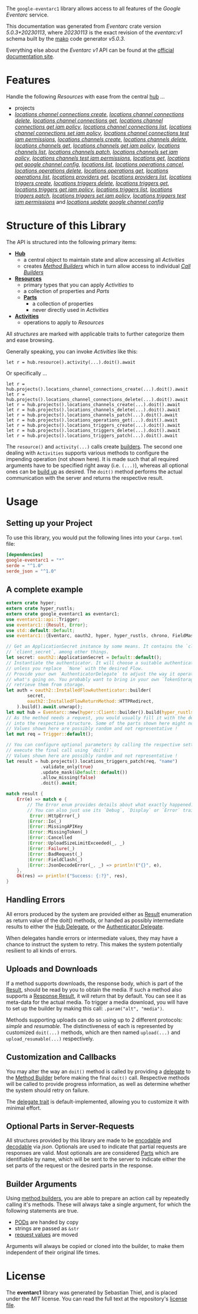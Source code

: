 <!---
DO NOT EDIT !
This file was generated automatically from 'src/generator/templates/api/README.md.mako'
DO NOT EDIT !
-->
The `google-eventarc1` library allows access to all features of the *Google Eventarc* service.

This documentation was generated from *Eventarc* crate version *5.0.3+20230113*, where *20230113* is the exact revision of the *eventarc:v1* schema built by the [mako](http://www.makotemplates.org/) code generator *v5.0.3*.

Everything else about the *Eventarc* *v1* API can be found at the
[official documentation site](https://cloud.google.com/eventarc).
# Features

Handle the following *Resources* with ease from the central [hub](https://docs.rs/google-eventarc1/5.0.3+20230113/google_eventarc1/Eventarc) ... 

* projects
 * [*locations channel connections create*](https://docs.rs/google-eventarc1/5.0.3+20230113/google_eventarc1/api::ProjectLocationChannelConnectionCreateCall), [*locations channel connections delete*](https://docs.rs/google-eventarc1/5.0.3+20230113/google_eventarc1/api::ProjectLocationChannelConnectionDeleteCall), [*locations channel connections get*](https://docs.rs/google-eventarc1/5.0.3+20230113/google_eventarc1/api::ProjectLocationChannelConnectionGetCall), [*locations channel connections get iam policy*](https://docs.rs/google-eventarc1/5.0.3+20230113/google_eventarc1/api::ProjectLocationChannelConnectionGetIamPolicyCall), [*locations channel connections list*](https://docs.rs/google-eventarc1/5.0.3+20230113/google_eventarc1/api::ProjectLocationChannelConnectionListCall), [*locations channel connections set iam policy*](https://docs.rs/google-eventarc1/5.0.3+20230113/google_eventarc1/api::ProjectLocationChannelConnectionSetIamPolicyCall), [*locations channel connections test iam permissions*](https://docs.rs/google-eventarc1/5.0.3+20230113/google_eventarc1/api::ProjectLocationChannelConnectionTestIamPermissionCall), [*locations channels create*](https://docs.rs/google-eventarc1/5.0.3+20230113/google_eventarc1/api::ProjectLocationChannelCreateCall), [*locations channels delete*](https://docs.rs/google-eventarc1/5.0.3+20230113/google_eventarc1/api::ProjectLocationChannelDeleteCall), [*locations channels get*](https://docs.rs/google-eventarc1/5.0.3+20230113/google_eventarc1/api::ProjectLocationChannelGetCall), [*locations channels get iam policy*](https://docs.rs/google-eventarc1/5.0.3+20230113/google_eventarc1/api::ProjectLocationChannelGetIamPolicyCall), [*locations channels list*](https://docs.rs/google-eventarc1/5.0.3+20230113/google_eventarc1/api::ProjectLocationChannelListCall), [*locations channels patch*](https://docs.rs/google-eventarc1/5.0.3+20230113/google_eventarc1/api::ProjectLocationChannelPatchCall), [*locations channels set iam policy*](https://docs.rs/google-eventarc1/5.0.3+20230113/google_eventarc1/api::ProjectLocationChannelSetIamPolicyCall), [*locations channels test iam permissions*](https://docs.rs/google-eventarc1/5.0.3+20230113/google_eventarc1/api::ProjectLocationChannelTestIamPermissionCall), [*locations get*](https://docs.rs/google-eventarc1/5.0.3+20230113/google_eventarc1/api::ProjectLocationGetCall), [*locations get google channel config*](https://docs.rs/google-eventarc1/5.0.3+20230113/google_eventarc1/api::ProjectLocationGetGoogleChannelConfigCall), [*locations list*](https://docs.rs/google-eventarc1/5.0.3+20230113/google_eventarc1/api::ProjectLocationListCall), [*locations operations cancel*](https://docs.rs/google-eventarc1/5.0.3+20230113/google_eventarc1/api::ProjectLocationOperationCancelCall), [*locations operations delete*](https://docs.rs/google-eventarc1/5.0.3+20230113/google_eventarc1/api::ProjectLocationOperationDeleteCall), [*locations operations get*](https://docs.rs/google-eventarc1/5.0.3+20230113/google_eventarc1/api::ProjectLocationOperationGetCall), [*locations operations list*](https://docs.rs/google-eventarc1/5.0.3+20230113/google_eventarc1/api::ProjectLocationOperationListCall), [*locations providers get*](https://docs.rs/google-eventarc1/5.0.3+20230113/google_eventarc1/api::ProjectLocationProviderGetCall), [*locations providers list*](https://docs.rs/google-eventarc1/5.0.3+20230113/google_eventarc1/api::ProjectLocationProviderListCall), [*locations triggers create*](https://docs.rs/google-eventarc1/5.0.3+20230113/google_eventarc1/api::ProjectLocationTriggerCreateCall), [*locations triggers delete*](https://docs.rs/google-eventarc1/5.0.3+20230113/google_eventarc1/api::ProjectLocationTriggerDeleteCall), [*locations triggers get*](https://docs.rs/google-eventarc1/5.0.3+20230113/google_eventarc1/api::ProjectLocationTriggerGetCall), [*locations triggers get iam policy*](https://docs.rs/google-eventarc1/5.0.3+20230113/google_eventarc1/api::ProjectLocationTriggerGetIamPolicyCall), [*locations triggers list*](https://docs.rs/google-eventarc1/5.0.3+20230113/google_eventarc1/api::ProjectLocationTriggerListCall), [*locations triggers patch*](https://docs.rs/google-eventarc1/5.0.3+20230113/google_eventarc1/api::ProjectLocationTriggerPatchCall), [*locations triggers set iam policy*](https://docs.rs/google-eventarc1/5.0.3+20230113/google_eventarc1/api::ProjectLocationTriggerSetIamPolicyCall), [*locations triggers test iam permissions*](https://docs.rs/google-eventarc1/5.0.3+20230113/google_eventarc1/api::ProjectLocationTriggerTestIamPermissionCall) and [*locations update google channel config*](https://docs.rs/google-eventarc1/5.0.3+20230113/google_eventarc1/api::ProjectLocationUpdateGoogleChannelConfigCall)




# Structure of this Library

The API is structured into the following primary items:

* **[Hub](https://docs.rs/google-eventarc1/5.0.3+20230113/google_eventarc1/Eventarc)**
    * a central object to maintain state and allow accessing all *Activities*
    * creates [*Method Builders*](https://docs.rs/google-eventarc1/5.0.3+20230113/google_eventarc1/client::MethodsBuilder) which in turn
      allow access to individual [*Call Builders*](https://docs.rs/google-eventarc1/5.0.3+20230113/google_eventarc1/client::CallBuilder)
* **[Resources](https://docs.rs/google-eventarc1/5.0.3+20230113/google_eventarc1/client::Resource)**
    * primary types that you can apply *Activities* to
    * a collection of properties and *Parts*
    * **[Parts](https://docs.rs/google-eventarc1/5.0.3+20230113/google_eventarc1/client::Part)**
        * a collection of properties
        * never directly used in *Activities*
* **[Activities](https://docs.rs/google-eventarc1/5.0.3+20230113/google_eventarc1/client::CallBuilder)**
    * operations to apply to *Resources*

All *structures* are marked with applicable traits to further categorize them and ease browsing.

Generally speaking, you can invoke *Activities* like this:

```Rust,ignore
let r = hub.resource().activity(...).doit().await
```

Or specifically ...

```ignore
let r = hub.projects().locations_channel_connections_create(...).doit().await
let r = hub.projects().locations_channel_connections_delete(...).doit().await
let r = hub.projects().locations_channels_create(...).doit().await
let r = hub.projects().locations_channels_delete(...).doit().await
let r = hub.projects().locations_channels_patch(...).doit().await
let r = hub.projects().locations_operations_get(...).doit().await
let r = hub.projects().locations_triggers_create(...).doit().await
let r = hub.projects().locations_triggers_delete(...).doit().await
let r = hub.projects().locations_triggers_patch(...).doit().await
```

The `resource()` and `activity(...)` calls create [builders][builder-pattern]. The second one dealing with `Activities` 
supports various methods to configure the impending operation (not shown here). It is made such that all required arguments have to be 
specified right away (i.e. `(...)`), whereas all optional ones can be [build up][builder-pattern] as desired.
The `doit()` method performs the actual communication with the server and returns the respective result.

# Usage

## Setting up your Project

To use this library, you would put the following lines into your `Cargo.toml` file:

```toml
[dependencies]
google-eventarc1 = "*"
serde = "^1.0"
serde_json = "^1.0"
```

## A complete example

```Rust
extern crate hyper;
extern crate hyper_rustls;
extern crate google_eventarc1 as eventarc1;
use eventarc1::api::Trigger;
use eventarc1::{Result, Error};
use std::default::Default;
use eventarc1::{Eventarc, oauth2, hyper, hyper_rustls, chrono, FieldMask};

// Get an ApplicationSecret instance by some means. It contains the `client_id` and 
// `client_secret`, among other things.
let secret: oauth2::ApplicationSecret = Default::default();
// Instantiate the authenticator. It will choose a suitable authentication flow for you, 
// unless you replace  `None` with the desired Flow.
// Provide your own `AuthenticatorDelegate` to adjust the way it operates and get feedback about 
// what's going on. You probably want to bring in your own `TokenStorage` to persist tokens and
// retrieve them from storage.
let auth = oauth2::InstalledFlowAuthenticator::builder(
        secret,
        oauth2::InstalledFlowReturnMethod::HTTPRedirect,
    ).build().await.unwrap();
let mut hub = Eventarc::new(hyper::Client::builder().build(hyper_rustls::HttpsConnectorBuilder::new().with_native_roots().https_or_http().enable_http1().build()), auth);
// As the method needs a request, you would usually fill it with the desired information
// into the respective structure. Some of the parts shown here might not be applicable !
// Values shown here are possibly random and not representative !
let mut req = Trigger::default();

// You can configure optional parameters by calling the respective setters at will, and
// execute the final call using `doit()`.
// Values shown here are possibly random and not representative !
let result = hub.projects().locations_triggers_patch(req, "name")
             .validate_only(true)
             .update_mask(&Default::default())
             .allow_missing(false)
             .doit().await;

match result {
    Err(e) => match e {
        // The Error enum provides details about what exactly happened.
        // You can also just use its `Debug`, `Display` or `Error` traits
         Error::HttpError(_)
        |Error::Io(_)
        |Error::MissingAPIKey
        |Error::MissingToken(_)
        |Error::Cancelled
        |Error::UploadSizeLimitExceeded(_, _)
        |Error::Failure(_)
        |Error::BadRequest(_)
        |Error::FieldClash(_)
        |Error::JsonDecodeError(_, _) => println!("{}", e),
    },
    Ok(res) => println!("Success: {:?}", res),
}

```
## Handling Errors

All errors produced by the system are provided either as [Result](https://docs.rs/google-eventarc1/5.0.3+20230113/google_eventarc1/client::Result) enumeration as return value of
the doit() methods, or handed as possibly intermediate results to either the 
[Hub Delegate](https://docs.rs/google-eventarc1/5.0.3+20230113/google_eventarc1/client::Delegate), or the [Authenticator Delegate](https://docs.rs/yup-oauth2/*/yup_oauth2/trait.AuthenticatorDelegate.html).

When delegates handle errors or intermediate values, they may have a chance to instruct the system to retry. This 
makes the system potentially resilient to all kinds of errors.

## Uploads and Downloads
If a method supports downloads, the response body, which is part of the [Result](https://docs.rs/google-eventarc1/5.0.3+20230113/google_eventarc1/client::Result), should be
read by you to obtain the media.
If such a method also supports a [Response Result](https://docs.rs/google-eventarc1/5.0.3+20230113/google_eventarc1/client::ResponseResult), it will return that by default.
You can see it as meta-data for the actual media. To trigger a media download, you will have to set up the builder by making
this call: `.param("alt", "media")`.

Methods supporting uploads can do so using up to 2 different protocols: 
*simple* and *resumable*. The distinctiveness of each is represented by customized 
`doit(...)` methods, which are then named `upload(...)` and `upload_resumable(...)` respectively.

## Customization and Callbacks

You may alter the way an `doit()` method is called by providing a [delegate](https://docs.rs/google-eventarc1/5.0.3+20230113/google_eventarc1/client::Delegate) to the 
[Method Builder](https://docs.rs/google-eventarc1/5.0.3+20230113/google_eventarc1/client::CallBuilder) before making the final `doit()` call. 
Respective methods will be called to provide progress information, as well as determine whether the system should 
retry on failure.

The [delegate trait](https://docs.rs/google-eventarc1/5.0.3+20230113/google_eventarc1/client::Delegate) is default-implemented, allowing you to customize it with minimal effort.

## Optional Parts in Server-Requests

All structures provided by this library are made to be [encodable](https://docs.rs/google-eventarc1/5.0.3+20230113/google_eventarc1/client::RequestValue) and 
[decodable](https://docs.rs/google-eventarc1/5.0.3+20230113/google_eventarc1/client::ResponseResult) via *json*. Optionals are used to indicate that partial requests are responses 
are valid.
Most optionals are are considered [Parts](https://docs.rs/google-eventarc1/5.0.3+20230113/google_eventarc1/client::Part) which are identifiable by name, which will be sent to 
the server to indicate either the set parts of the request or the desired parts in the response.

## Builder Arguments

Using [method builders](https://docs.rs/google-eventarc1/5.0.3+20230113/google_eventarc1/client::CallBuilder), you are able to prepare an action call by repeatedly calling it's methods.
These will always take a single argument, for which the following statements are true.

* [PODs][wiki-pod] are handed by copy
* strings are passed as `&str`
* [request values](https://docs.rs/google-eventarc1/5.0.3+20230113/google_eventarc1/client::RequestValue) are moved

Arguments will always be copied or cloned into the builder, to make them independent of their original life times.

[wiki-pod]: http://en.wikipedia.org/wiki/Plain_old_data_structure
[builder-pattern]: http://en.wikipedia.org/wiki/Builder_pattern
[google-go-api]: https://github.com/google/google-api-go-client

# License
The **eventarc1** library was generated by Sebastian Thiel, and is placed 
under the *MIT* license.
You can read the full text at the repository's [license file][repo-license].

[repo-license]: https://github.com/Byron/google-apis-rsblob/main/LICENSE.md

